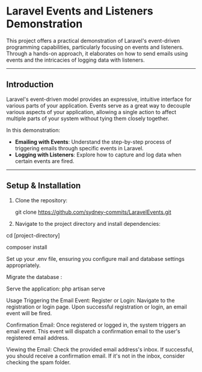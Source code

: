 # Laravel Events and Listeners Demonstration

This project offers a practical demonstration of Laravel's event-driven programming capabilities, particularly focusing on events and listeners. Through a hands-on approach, it elaborates on how to send emails using events and the intricacies of logging data with listeners.

---



## Introduction

Laravel's event-driven model provides an expressive, intuitive interface for various parts of your application. Events serve as a great way to decouple various aspects of your application, allowing a single action to affect multiple parts of your system without tying them closely together.

In this demonstration:
- **Emailing with Events**: Understand the step-by-step process of triggering emails through specific events in Laravel.
- **Logging with Listeners**: Explore how to capture and log  data when certain events are fired.

---

## Setup & Installation

1. Clone the repository:
   
   git clone https://github.com/sydney-commits/LaravelEvents.git



2. Navigate to the project directory and install dependencies:


cd [project-directory]

composer install

Set up your .env file, ensuring you configure mail and database settings appropriately.

Migrate the database :

Serve the application:
php artisan serve


Usage
Triggering the Email Event:
Register or Login: Navigate to the registration or login page. Upon successful registration or login, an email event will be fired.

Confirmation Email: Once registered or logged in, the system triggers an email event. This event will dispatch a confirmation email to the user's registered email address.

Viewing the Email: Check the provided email address's inbox. If successful, you should receive a confirmation email. If it's not in the inbox, consider checking the spam folder.
